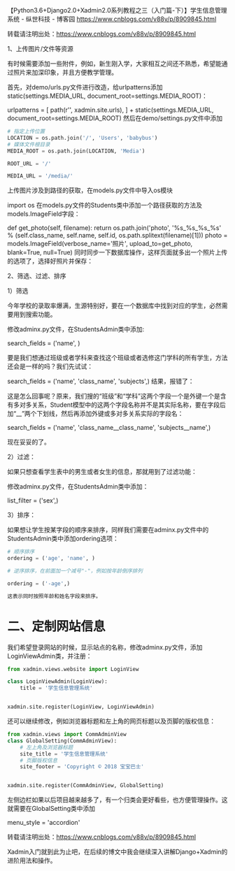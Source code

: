 【Python3.6+Django2.0+Xadmin2.0系列教程之三（入门篇-下）】学生信息管理系统 - 纵世科技 - 博客园 https://www.cnblogs.com/v88v/p/8909845.html

转载请注明出处：https://www.cnblogs.com/v88v/p/8909845.html

 

1、上传图片/文件等资源

有时候需要添加一些附件，例如，新生刚入学，大家相互之间还不熟悉，希望能通过照片来加深印象，并且方便教学管理。

首先，对demo/urls.py文件进行改造，给urlpatterns添加static(settings.MEDIA_URL, document_root=settings.MEDIA_ROOT)：

urlpatterns = [
    path(r'', xadmin.site.urls),
] + static(settings.MEDIA_URL, document_root=settings.MEDIA_ROOT)
然后在demo/settings.py文件中添加

```py
# 指定上传位置
LOCATION = os.path.join('/', 'Users', 'babybus')
# 媒体文件根目录
MEDIA_ROOT = os.path.join(LOCATION, 'Media')

ROOT_URL = '/'

MEDIA_URL = '/media/'
```
 

上传图片涉及到路径的获取，在models.py文件中导入os模块

import os
在models.py文件的Students类中添加一个路径获取的方法及models.ImageField字段：

def get_photo(self, filename):
    return os.path.join('photo', '%s_%s_%s_%s' % (self.class_name, self.name, self.id, os.path.splitext(filename)[1]))
photo = models.ImageField(verbose_name='照片', upload_to=get_photo, blank=True, null=True)
同时同步一下数据库操作，这样页面就多出一个照片上传的选项了，选择好照片并保存：



 

2、筛选、过滤、排序

1）筛选

今年学校的录取率爆满，生源特别好，要在一个数据库中找到对应的学生，必然需要用到搜索功能。

修改adminx.py文件，在StudentsAdmin类中添加:

search_fields = ('name', )


 

要是我们想通过班级或者学科来查找这个班级或者选修这门学科的所有学生，方法还会是一样的吗？我们先试试：

search_fields = ('name', 'class_name', 'subjects',)
结果，报错了：



这是怎么回事呢？原来，我们搜的“班级”和“学科”这两个字段一个是外键一个是含有多对多关系，Student模型中的这两个字段名称并不是其实际名称，要在字段后加“__”两个下划线，然后再添加外键或多对多关系实际的字段名：

search_fields = ('name', 'class_name__class_name', 'subjects__name',)


现在妥妥的了。

2）过滤：

如果只想查看学生表中的男生或者女生的信息，那就用到了过滤功能：

修改adminx.py文件，在StudentsAdmin类中添加：

list_filter = ('sex',)


 

3）排序：

如果想让学生按某字段的顺序来排序，同样我们需要在adminx.py文件中的StudentsAdmin类中添加ordering选项：

```py
# 顺序排序
ordering = ('age', 'name', )

# 逆序排序，在前面加一个减号"-"，例如按年龄倒序排列

ordering = ('-age',)

这表示同时按照年龄和姓名字段来排序。
```

 

# 二、定制网站信息

我们希望登录网站的时候，显示站点的名称，修改adminx.py文件，添加LoginViewAdmin类，并注册：

 

```py
from xadmin.views.website import LoginView

class LoginViewAdmin(LoginView):
    title = '学生信息管理系统'


xadmin.site.register(LoginView, LoginViewAdmin)
```

还可以继续修改，例如浏览器标题和左上角的网页标题以及页脚的版权信息：

```py
from xadmin.views import CommAdminView
class GlobalSetting(CommAdminView):
    # 左上角及浏览器标题
    site_title = '学生信息管理系统'
    # 页脚版权信息
    site_footer = 'Copyright © 2018 宝宝巴士'


xadmin.site.register(CommAdminView, GlobalSetting)
```

左侧边栏如果以后项目越来越多了，有一个归类会更好看些，也方便管理操作。这就需要在GlobalSetting类中添加

menu_style = 'accordion'


转载请注明出处：https://www.cnblogs.com/v88v/p/8909845.html

 

Xadmin入门就到此为止吧，在后续的博文中我会继续深入讲解Django+Xadmin的进阶用法和操作。